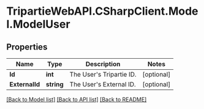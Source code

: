 
# TripartieWebAPI.CSharpClient.Model.ModelUser

## Properties

Name | Type | Description | Notes
------------ | ------------- | ------------- | -------------
**Id** | **int** | The User&#39;s Tripartie ID. | [optional] 
**ExternalId** | **string** | The User&#39;s External ID. | [optional] 

[[Back to Model list]](../README.md#documentation-for-models)
[[Back to API list]](../README.md#documentation-for-api-endpoints)
[[Back to README]](../README.md)

